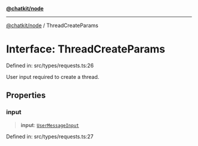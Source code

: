 [**@chatkit/node**](../README.md)

***

[@chatkit/node](../README.md) / ThreadCreateParams

# Interface: ThreadCreateParams

Defined in: src/types/requests.ts:26

User input required to create a thread.

## Properties

### input

> **input**: [`UserMessageInput`](UserMessageInput.md)

Defined in: src/types/requests.ts:27
